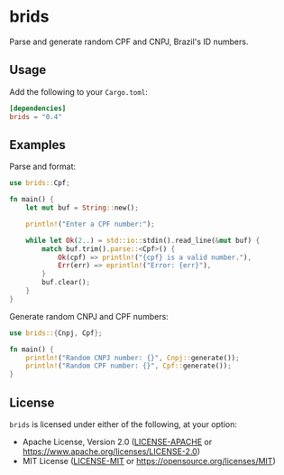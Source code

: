 # brids

Parse and generate random CPF and CNPJ, Brazil's ID numbers.

## Usage

Add the following to your `Cargo.toml`:

```toml
[dependencies]
brids = "0.4"
```

## Examples

Parse and format:

```rust
use brids::Cpf;

fn main() {
    let mut buf = String::new();

    println!("Enter a CPF number:");

    while let Ok(2..) = std::io::stdin().read_line(&mut buf) {
        match buf.trim().parse::<Cpf>() {
            Ok(cpf) => println!("{cpf} is a valid number."),
            Err(err) => eprintln!("Error: {err}"),
        }
        buf.clear();
    }
}
```

Generate random CNPJ and CPF numbers:

```rust
use brids::{Cnpj, Cpf};

fn main() {
    println!("Random CNPJ number: {}", Cnpj::generate());
    println!("Random CPF number: {}", Cpf::generate());
}
```

## License

`brids` is licensed under either of the following, at your option:

*   Apache License, Version 2.0 ([LICENSE-APACHE](LICENSE-APACHE) or
    https://www.apache.org/licenses/LICENSE-2.0)
*   MIT License ([LICENSE-MIT](LICENSE-MIT) or
    https://opensource.org/licenses/MIT)
